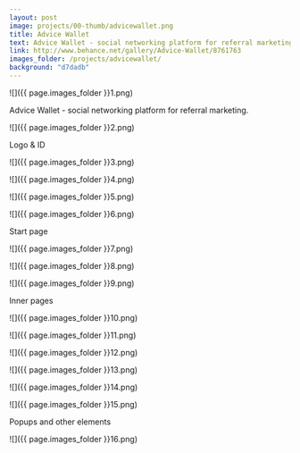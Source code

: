 ```yaml
---
layout: post
image: projects/00-thumb/advicewallet.png
title: Advice Wallet
text: Advice Wallet - social networking platform for referral marketing.
link: http://www.behance.net/gallery/Advice-Wallet/8761763
images_folder: /projects/advicewallet/
background: "d7dadb"
---
```


![]({{ page.images_folder  }}1.png)

Advice Wallet - social networking platform for referral marketing.

![]({{ page.images_folder }}2.png)

Logo & ID

![]({{ page.images_folder }}3.png)

![]({{ page.images_folder }}4.png)

![]({{ page.images_folder }}5.png)

![]({{ page.images_folder }}6.png)

Start page

![]({{ page.images_folder }}7.png)

![]({{ page.images_folder }}8.png)

![]({{ page.images_folder }}9.png)

Inner pages

![]({{ page.images_folder }}10.png)

![]({{ page.images_folder }}11.png)

![]({{ page.images_folder }}12.png)

![]({{ page.images_folder }}13.png)

![]({{ page.images_folder }}14.png)

![]({{ page.images_folder }}15.png)

Popups and other elements

![]({{ page.images_folder }}16.png)
